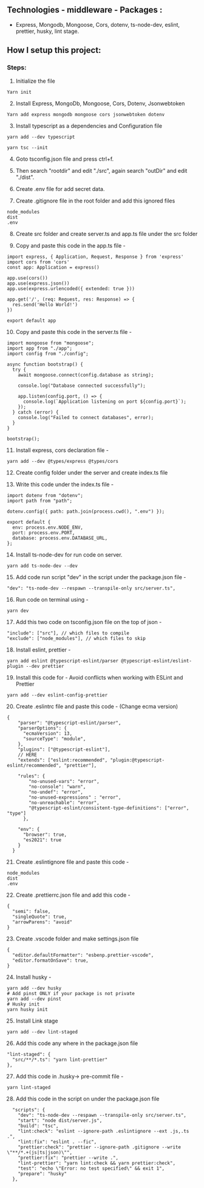 ## Technologies - middleware - Packages :

- Express, Mongodb, Mongoose, Cors, dotenv, ts-node-dev, eslint, prettier, husky, lint stage.

## How I setup this project:

### Steps:

1. Initialize the file

```Javascript
Yarn init
```

2. Install Express, MongoDb, Mongoose, Cors, Dotenv, Jsonwebtoken

```
Yarn add express mongodb mongoose cors jsonwebtoken dotenv
```

3. Install typescript as a dependencies and Configuration file

```
yarn add --dev typescript

yarn tsc --init
```

4. Goto tsconfig.json file and press ctrl+f.
5. Then search "rootdir" and edit "./src", again search "outDir" and edit "./dist".
6. Create .env file for add secret data.

7. Create .gitignore file in the root folder and add this ignored files

```
node_modules
dist
.env
```

8. Create src folder and create server.ts and app.ts file under the src folder

9. Copy and paste this code in the app.ts file -

```
import express, { Application, Request, Response } from 'express'
import cors from 'cors'
const app: Application = express()

app.use(cors())
app.use(express.json())
app.use(express.urlencoded({ extended: true }))

app.get('/', (req: Request, res: Response) => {
  res.send('Hello World!')
})

export default app

```

10. Copy and paste this code in the server.ts file -

```
import mongoose from "mongoose";
import app from "./app";
import config from "./config";

async function bootstrap() {
  try {
    await mongoose.connect(config.database as string);

    console.log("Database connected successfully");

    app.listen(config.port, () => {
      console.log(`Application listening on port ${config.port}`);
    });
  } catch (error) {
    console.log("Failed to connect databases", error);
  }
}

bootstrap();

```

11. Install express, cors declaration file -

```
yarn add --dev @types/express @types/cors
```

12. Create config folder under the server and create index.ts file

13. Write this code under the index.ts file -

```
import dotenv from "dotenv";
import path from "path";

dotenv.config({ path: path.join(process.cwd(), ".env") });

export default {
  env: process.env.NODE_ENV,
  port: process.env.PORT,
  database: process.env.DATABASE_URL,
};

```

14. Install ts-node-dev for run code on server.

```
yarn add ts-node-dev --dev
```

15. Add code run script "dev" in the script under the package.json file -

```
"dev": "ts-node-dev --respawn --transpile-only src/server.ts",
```

16. Run code on terminal using -

```
yarn dev
```

17. Add this two code on tsconfig.json file on the top of json -

```
"include": ["src"], // which files to compile
"exclude": ["node_modules"], // which files to skip
```

18. Install eslint, prettier -

```
yarn add eslint @typescript-eslint/parser @typescript-eslint/eslint-plugin --dev prettier
```

19. Install this code for - Avoid conflicts when working with ESLint and Prettier

```
yarn add --dev eslint-config-prettier
```

20. Create .eslintrc file and paste this code - (Change ecma version)

```
{
    "parser": "@typescript-eslint/parser",
    "parserOptions": {
      "ecmaVersion": 13,
      "sourceType": "module",
    },
    "plugins": ["@typescript-eslint"],
    // HERE
    "extends": ["eslint:recommended", "plugin:@typescript-eslint/recommended", "prettier"],

    "rules": {
        "no-unused-vars": "error",
        "no-console": "warn",
        "no-undef": "error",
        "no-unused-expressions" : "error",
        "no-unreachable": "error",
        "@typescript-eslint/consistent-type-definitions": ["error", "type"]
      },

    "env": {
      "browser": true,
      "es2021": true
    }
  }
```

21. Create .eslintignore file and paste this code -

```
node_modules
dist
.env
```

22. Create .prettierrc.json file and add this code -

```
{
  "semi": false,
  "singleQuote": true,
  "arrowParens": "avoid"
}
```

23. Create .vscode folder and make settings.json file

```
{
  "editor.defaultFormatter": "esbenp.prettier-vscode",
  "editor.formatOnSave": true,
}
```

24. Install husky -

```
yarn add --dev husky
# Add pinst ONLY if your package is not private
yarn add --dev pinst
# Husky init
yarn husky init
```

25. Install Link stage

```
yarn add --dev lint-staged
```

26. Add this code any where in the package.json file

```
"lint-staged": {
  "src/**/*.ts": "yarn lint-prettier"
},
```

27. Add this code in .husky-> pre-commit file -
```
yarn lint-staged
```

28. Add this code in the script on under the package.json file

```
  "scripts": {
    "dev": "ts-node-dev --respawn --transpile-only src/server.ts",
    "start": "node dist/server.js",
    "build": "tsc",
    "lint:check": "eslint --ignore-path .eslintignore --ext .js,.ts .",
    "lint:fix": "eslint . --fic",
    "prettier:check": "prettier --ignore-path .gitignore --write \"**/*.+(js|ts|json)\"",
    "prettier:fix": "prettier --write .",
    "lint-prettier": "yarn lint:check && yarn prettier:check",
    "test": "echo \"Error: no test specified\" && exit 1",
    "prepare": "husky"
  },
```
